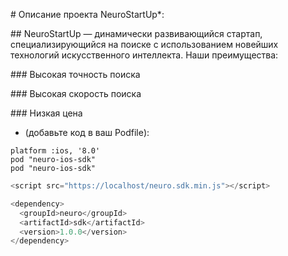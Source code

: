 \# Описание проекта NeuroStartUp*:

\## NeuroStartUp — динамически развивающийся стартап, специализирующийся на поиске с использованием новейших технологий искусственного интеллекта. Наши преимущества:

\### Высокая точность поиска

\### Высокая скорость поиска

\### Низкая цена

* (добавьте код в ваш Podfile):
```iOS
platform :ios, '8.0'
pod "neuro-ios-sdk"
pod "neuro-ios-sdk"
```

```JavaScript
<script src="https://localhost/neuro.sdk.min.js"></script>
```

```Java
<dependency>
  <groupId>neuro</groupId>
  <artifactId>sdk</artifactId>
  <version>1.0.0</version>
</dependency>
```





